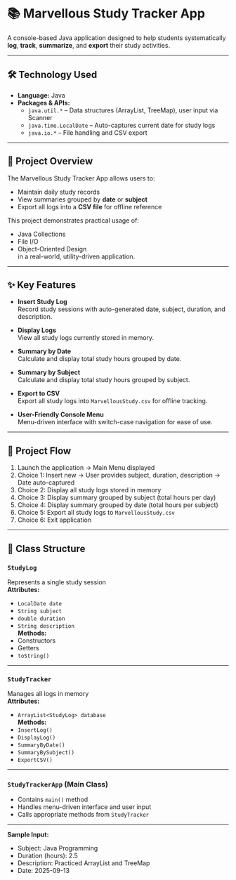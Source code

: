 # 📚 Marvellous Study Tracker App

A console-based Java application designed to help students systematically **log**, **track**, **summarize**, and **export** their study activities.

---

## 🛠️ Technology Used

- **Language:** Java  
- **Packages & APIs:**
  - `java.util.*` – Data structures (ArrayList, TreeMap), user input via Scanner
  - `java.time.LocalDate` – Auto-captures current date for study logs
  - `java.io.*` – File handling and CSV export

---

## 📌 Project Overview

The Marvellous Study Tracker App allows users to:
- Maintain daily study records
- View summaries grouped by **date** or **subject**
- Export all logs into a **CSV file** for offline reference

This project demonstrates practical usage of:
- Java Collections
- File I/O
- Object-Oriented Design  
in a real-world, utility-driven application.

---

## ✨ Key Features

- **Insert Study Log**  
  Record study sessions with auto-generated date, subject, duration, and description.

- **Display Logs**  
  View all study logs currently stored in memory.

- **Summary by Date**  
  Calculate and display total study hours grouped by date.

- **Summary by Subject**  
  Calculate and display total study hours grouped by subject.

- **Export to CSV**  
  Export all study logs into `MarvellousStudy.csv` for offline tracking.

- **User-Friendly Console Menu**  
  Menu-driven interface with switch-case navigation for ease of use.

---

## 🧭 Project Flow

1. Launch the application → Main Menu displayed  
2. Choice 1: Insert new → User provides subject, duration, description → Date auto-captured  
3. Choice 2: Display all study logs stored in memory  
4. Choice 3: Display summary grouped by subject (total hours per day)  
5. Choice 4: Display summary grouped by date (total hours per subject)  
6. Choice 5: Export all study logs to `MarvellousStudy.csv`  
7. Choice 6: Exit application

---

## 🧱 Class Structure

### `StudyLog`
Represents a single study session  
**Attributes:**
- `LocalDate date`
- `String subject`
- `double duration`
- `String description`  
**Methods:**
- Constructors
- Getters
- `toString()`

---

### `StudyTracker`
Manages all logs in memory  
**Attributes:**
- `ArrayList<StudyLog> database`  
**Methods:**
- `InsertLog()`
- `DisplayLog()`
- `SummaryByDate()`
- `SummaryBySubject()`
- `ExportCSV()`

---

### `StudyTrackerApp` (Main Class)
- Contains `main()` method  
- Handles menu-driven interface and user input  
- Calls appropriate methods from `StudyTracker`

---

**Sample Input:**
- Subject: Java Programming  
- Duration (hours): 2.5  
- Description: Practiced ArrayList and TreeMap  
- Date: 2025-09-13
